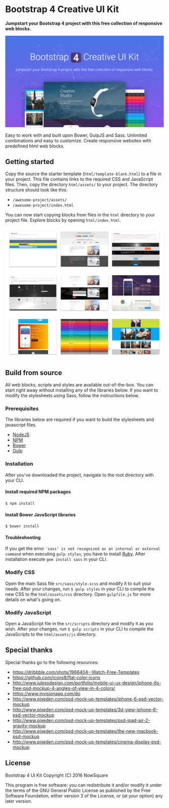 # Bootstrap 4 Creative UI Kit
**Jumpstart your Bootstrap 4 project with this free collection of responsive web blocks.**

![Bootstrap UI Kit](visual-header.png)

Easy to work with and built upon Bower, GulpJS and Sass. Unlimited combinations and easy to customize. Create responsive websites with predefined html web blocks.

## Getting started
Copy the source the starter template (`html/template-blank.html`) to a file in your project. This file contains links to the required CSS and JavaScript files. Then, copy the directory `html/assets/` to your project. The directory structure should look like this:

 - `/awesome-project/assets/`
 - `/awesome-project/index.html`

You can now start copying blocks from files in the `html` directory to your project file. Explore blocks by opening `html/index.html`.

![Preview](visual-blocks.png)

## Build from source

All web blocks, scripts and styles are available out-of-the-box. You can start right away without installing any of the libraries below. If you want to modify the stylesheets using Sass, follow the instructions below.

### Prerequisites

The libraries below are required if you want to build the stylesheets and javascript files.

 - [NodeJS](https://www.nodejs.org)
 - [NPM](https://www.npmjs.com)
 - [Bower](http://bower.io)
 - [Gulp](http://gulpjs.com)

### Installation
After you've downloaded the project, navigate to the root directory with your CLI.

#### Install required NPM packages
`$ npm install`

#### Install Bower JavaScript libraries
`$ bower install`

#### Troubleshooting
If you get the error `'sass' is not recognized as an internal or external command` when executing `gulp styles`, you have to install [Ruby](https://rubyinstaller.org). After installation execute `gem install sass` in your CLI.

### Modify CSS
Open the main Sass file `src/sass/style.scss` and modify it to suit your needs. After your changes, run `$ gulp styles` in your CLI to compile the new CSS to the `html/assets/css` directory. Open `gulpfile.js` for more details on what's going on.

### Modify JavaScript
Open a JavaScript file in the `src/scripts` directory and modify it as you wish. After your changes, run `$ gulp scripts` in your CLI to compile the JavaScripts to the `html/assets/js` directory.

## Special thanks
Special thanks go to the following resources:

 - https://dribbble.com/shots/1966404--Watch-Free-Templates
 - https://github.com/icons8/flat-color-icons
 - http://www.julessdesign.com/portfolio/mobile-ui-ux-design/iphone-6s-free-psd-mockup-4-angles-of-view-in-4-colors/
 - https://www.invisionapp.com/do
 - http://www.pixeden.com/psd-mock-up-templates/iphone-6-psd-vector-mockup
 - http://www.pixeden.com/psd-mock-up-templates/3d-view-iphone-6-psd-vector-mockup
 - http://www.pixeden.com/psd-mock-up-templates/psd-ipad-air-2-gravity-mockup
 - http://www.pixeden.com/psd-mock-up-templates/the-new-macbook-psd-mockup
 - http://www.pixeden.com/psd-mock-up-templates/cinema-display-psd-mockup

## License
Bootstrap 4 UI Kit
Copyright (C) 2016 NowSquare

This program is free software: you can redistribute it and/or modify
it under the terms of the GNU General Public License as published by
the Free Software Foundation, either version 3 of the License, or
(at your option) any later version.